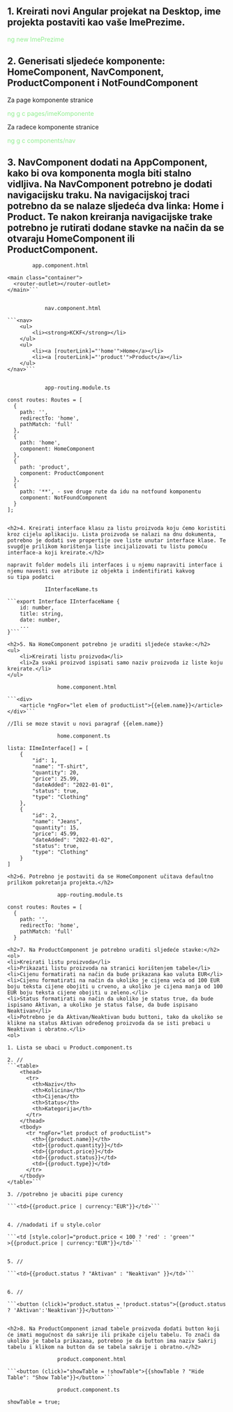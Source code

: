 <h2>1. Kreirati novi Angular projekat na Desktop, ime projekta postaviti kao vaše ImePrezime.</h2>

<p style="color:lightgreen;">ng new ImePrezime</p>

<h2>2. Generisati sljedeće komponente: HomeComponent, NavComponent, ProductComponent i NotFoundComponent</h2>

Za page komponente stranice
<p style="color:lightgreen;">ng g c pages/imeKomponente</p>

Za radece komponente stranice
<p style="color:lightgreen;">ng g c components/nav</p>


<h2>3. NavComponent dodati na AppComponent, kako bi ova komponenta mogla biti stalno vidljiva. Na NavComponent potrebno je dodati navigacijsku traku. Na navigacijskoj traci potrebno da se nalaze sljedeća dva linka: Home i Product. Te nakon kreiranja navigacijske trake potrebno je rutirati dodane stavke na način da se otvaraju HomeComponent ili ProductComponent.</h2>

            app.component.html

```<app-nav></app-nav>   <--
<main class="container">
  <router-outlet></router-outlet>
</main>```


            nav.component.html

```<nav>
    <ul>
        <li><strong>KCKF</strong></li>
    </ul>
    <ul>
        <li><a [routerLink]="'home'">Home</a></li>
        <li><a [routerLink]="'product'">Product</a></li>
    </ul>
</nav>```


            app-routing.module.ts

const routes: Routes = [
  {
    path: '',
    redirectTo: 'home',
    pathMatch: 'full'
  },
  {
    path: 'home', 
    component: HomeComponent
  },
  {
    path: 'product',
    component: ProductComponent
  },
  {
    path: '**', - sve druge rute da idu na notfound komponentu
    component: NotFoundComponent
  }
];


<h2>4. Kreirati interface klasu za listu proizvoda koju ćemo koristiti kroz cijelu aplikaciju. Lista proizvoda se nalazi na dnu dokumenta, potrebno je dodati sve propertije ove liste unutar interface klase. Te svugdje prilikom korištenja liste incijalizovati tu listu pomoću interface-a koji kreirate.</h2>

napravit folder models ili interfaces i u njemu napraviti interface i njemu navesti sve atribute iz objekta i indentifirati kakvog
su tipa podatci

            IInterfaceName.ts

```export Interface IInterfaceName {
    id: number,
    title: string,
    date: number,
    ...
}```

<h2>5. Na HomeComponent potrebno je uraditi sljedeće stavke:</h2>
<ul>
    <li>Kreirati listu proizvoda</li>
    <li>Za svaki proizvod ispisati samo naziv proizvoda iz liste koju kreirate.</li>
</ul>

                home.component.html

```<div>
    <article *ngFor="let elem of productList">{{elem.name}}</article>
</div>```

//Ili se moze stavit u novi paragraf {{elem.name}}

                home.component.ts

lista: IImeInterface[] = [
    {
        "id": 1,
        "name": "T-shirt",
        "quantity": 20,
        "price": 25.99,
        "dateAdded": "2022-01-01",
        "status": true,
        "type": "Clothing"
    },
    {
        "id": 2,
        "name": "Jeans",
        "quantity": 15,
        "price": 45.99,
        "dateAdded": "2022-01-02",
        "status": true,
        "type": "Clothing"
    }
]

<h2>6. Potrebno je postaviti da se HomeComponent učitava defaultno prilikom pokretanja projekta.</h2>

                app-routing.module.ts

const routes: Routes = [
  {
    path: '',
    redirectTo: 'home',
    pathMatch: 'full'
  }

<h2>7. Na ProductComponent je potrebno uraditi sljedeće stavke:</h2>
<ol>
<li>Kreirati listu proizvoda</li>
<li>Prikazati listu proizvoda na stranici korištenjem tabele</li>
<li>Cijenu formatirati na način da bude prikazana kao valuta EUR</li>
<li>Cijenu formatirati na način da ukoliko je cijena veća od 100 EUR boju teksta cijene obojiti u crveno, a ukoliko je cijena manja od 100 EUR boju teksta cijene obojiti u zeleno.</li>
<li>Status formatirati na način da ukoliko je status true, da bude ispisano Aktivan, a ukoliko je status false, da bude ispisano Neaktivan</li>
<li>Potrebno je da Aktivan/Neaktivan budu buttoni, tako da ukoliko se klikne na status Aktivan određenog proizvoda da se isti prebaci u Neaktivan i obratno.</li>
<ol>

1. Lista se ubaci u Product.component.ts

2. //
```<table>
    <thead>
      <tr>
        <th>Naziv</th>
        <th>Kolicina</th>
        <th>Cijena</th>
        <th>Status</th>
        <th>Kategorija</th>
      </tr>
    </thead>
    <tbody>
      <tr *ngFor="let product of productList">
        <th>{{product.name}}</th>
        <td>{{product.quantity}}</td>
        <td>{{product.price}}</td>
        <td>{{product.status}}</td>
        <td>{{product.type}}</td>
      </tr>
    </tbody>
</table>```

3. //potrebno je ubaciti pipe curency

```<td>{{product.price | currency:"EUR"}}</td>```


4. //nadodati if u style.color

```<td [style.color]="product.price < 100 ? 'red' : 'green'"
>{{product.price | currency:"EUR"}}</td>```


5. //

```<td>{{product.status ? "Aktivan" : "Neaktivan" }}</td>```


6. //

```<button (click)="product.status = !product.status">{{product.status ? 'Aktivan':'Neaktivan'}}</button>```


<h2>8. Na ProductComponent iznad tabele proizvoda dodati button koji će imati mogućnost da sakrije ili prikaže cijelu tabelu. To znači da ukoliko je tabela prikazana, potrebno je da button ima naziv Sakrij tabelu i klikom na button da se tabela sakrije i obratno.</h2>

                product.component.html

```<button (click)="showTable = !showTable">{{showTable ? "Hide Table": "Show Table"}}</button>```

                product.component.ts

showTable = true;




